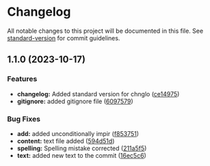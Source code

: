 # Changelog

All notable changes to this project will be documented in this file. See [standard-version](https://github.com/conventional-changelog/standard-version) for commit guidelines.

## 1.1.0 (2023-10-17)


### Features

* **changelog:** Added standard version for chnglo ([ce14975](https://github.com/kaviyarasan-Thirunavukkarasu/devopsCourse/commit/ce14975230faf5c309a2ae6021b80297a2a26781))
* **gitignore:** added gitignore file ([6097579](https://github.com/kaviyarasan-Thirunavukkarasu/devopsCourse/commit/60975794063a47301bfecea630c1f19576252fad))


### Bug Fixes

* **add:** added unconditionally impir ([f853751](https://github.com/kaviyarasan-Thirunavukkarasu/devopsCourse/commit/f85375141913e84b51e896ef9969db624ecd5f51))
* **content:** text file added ([594d51d](https://github.com/kaviyarasan-Thirunavukkarasu/devopsCourse/commit/594d51d436903ada8cbea8a74df6bf008eae6a4c))
* **spelling:** Spelling mistake corrected ([211a5f5](https://github.com/kaviyarasan-Thirunavukkarasu/devopsCourse/commit/211a5f508301bded6866e59c94827af699340c5a))
* **text:** added new text to the commit ([16ec5c6](https://github.com/kaviyarasan-Thirunavukkarasu/devopsCourse/commit/16ec5c62d66ec0fa98603ceda4a9aa6a413fbe15))
